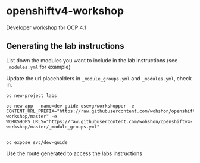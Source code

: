 # openshiftv4-workshop

Developer workshop for OCP 4.1

## Generating the lab instructions

List down the modules you want to include in the lab instructions (see `_modules.yml` for example)

Update the url placeholders in `_module_groups.yml` and `_modules.yml`, check in.


```
oc new-project labs

oc new-app --name=dev-guide osevg/workshopper -e CONTENT_URL_PREFIX="https://raw.githubusercontent.com/wohshon/openshiftv4-workshop/master" -e WORKSHOPS_URLS="https://raw.githubusercontent.com/wohshon/openshiftv4-workshop/master/_module_groups.yml"


oc expose svc/dev-guide
```

Use the route generated to access the labs instructions
